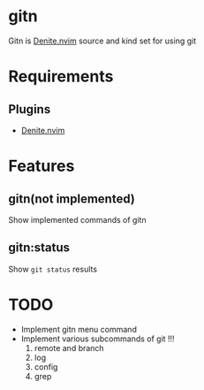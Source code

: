 # gitn
Gitn is [Denite.nvim][denite] source and kind set for using git

# Requirements
## Plugins
- [Denite.nvim][denite]

# Features
## gitn(not implemented)
Show implemented commands of gitn

## gitn:status
Show `git status` results

# TODO
- Implement gitn menu command
- Implement various subcommands of git !!!
    1. remote and branch
    2. log
    3. config
    4. grep

[denite]:https://github.com/Shougo/denite.nvim
